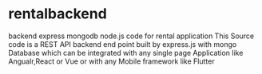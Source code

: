 # rentalbackend
backend  express mongodb node.js code for rental application 
This Source code is a REST API backend end point built by express.js with mongo Database 
which can be integrated with any single page Application like Angualr,React or Vue or with any Mobile framework like Flutter

